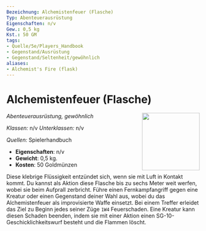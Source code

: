 ```yaml
---
Bezeichnung: Alchemistenfeuer (Flasche)
Typ: Abenteuerausrüstung
Eigenschaften: n/v
Gew.: 0,5 kg
Kst.: 50 GM
tags:
- Quelle/5e/Players_Handbook
- Gegenstand/Ausrüstung
- Gegenstand/Seltenheit/gewöhnlich
aliases:
- Alchemist's Fire (flask)
---
```

# Alchemistenfeuer (Flasche)
*Abenteuerausrüstung, gewöhnlich* 
<img src="Symbolik/Gegenstände.webp" align="right" width="150">

_Klassen:_ n/v 
_Unterklassen:_  n/v

_Quellen:_ Spielerhandbuch

- **Eigenschaften**: n/v
- **Gewicht**: 0,5 kg.
- **Kosten**: 50 Goldmünzen

Diese klebrige Flüssigkeit entzündet sich, wenn sie mit Luft in Kontakt kommt. Du kannst als Aktion diese Flasche bis zu sechs Meter weit werfen, wobei sie beim Aufprall zerbricht. Führe einen Fernkampfangriff gegen eine Kreatur oder einen Gegenstand deiner Wahl aus, wobei du das Alchemistenfeuer als improvisierte Waffe einsetzt. Bei einem Treffer erleidet das Ziel zu Beginn jedes seiner Züge `1W4` Feuerschaden. Eine Kreatur kann diesen Schaden beenden, indem sie mit einer Aktion einen SG-10-Geschicklichkeitswurf besteht und die Flammen löscht.